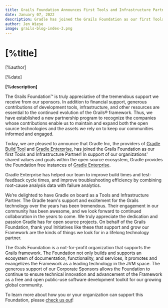 ```yaml
---
title: Grails Foundation Announces First Tools and Infrastructure Partner
date: January 07, 2022
description: Gradle has joined the Grails Foundation as our first Tools and Infrastructure Partner
author: Jen Wiese
image: grails-blog-index-3.png
---
```


# [%title]

[%author]

[%date]

**[%description]**

The Grails Foundation™ is truly appreciative of the tremendous support we receive from our sponsors. In addition to financial support, generous contributions of development tools, infrastructure, and other resources are essential to the continued evolution of the Grails® framework. Thus, we have established a new partnership program to recognize the companies whose contributions enable us to maintain and expand both the open source technologies and the assets we rely on to keep our communities informed and engaged.

Today, we are pleased to announce that Gradle Inc, the providers of [Gradle Build Tool](https://gradle.org) and [Gradle Enterprise](https://gradle.com), has joined the Grails Foundation as our first Tools and Infrastructure Partner! In support of our organizations' shared values and goals within the open source ecosystem, Gradle provides the Foundation free instances of [Gradle Enterprise](https://gradle.com).

Gradle Enterprise has helped our team to improve build times and test-feedback cycle times, and improve troubleshooting efficiency by combining root-cause analysis data with failure analytics.

We’re delighted to have Gradle on board as a Tools and Infrastructure Partner. The Gradle team's support and excitement for the Grails technology over the years has been tremendous. Their engagement in our community has been awesome, and we look forward to continued collaboration in the years to come. We truly appreciate the dedication and passion Gradle has for open source projects. On behalf of the Grails Foundation, thank you! Initiatives like these that support and grow our Framework are the kinds of things we look for in a lifelong technology partner.

The Grails Foundation is a not-for-profit organization that supports the Grails framework. The Foundation not only builds and supports an ecosystem of documentation, functionality, and services, it promotes and evangelizes the Framework as a leading technology in the JVM space. The generous support of our Corporate Sponsors allows the Foundation to continue to ensure technical innovation and advancement of the Framework as a free and open public-use software development toolkit for our growing global community.

To learn more about how you or your organization can support this Foundation, please [check us out](/)!






